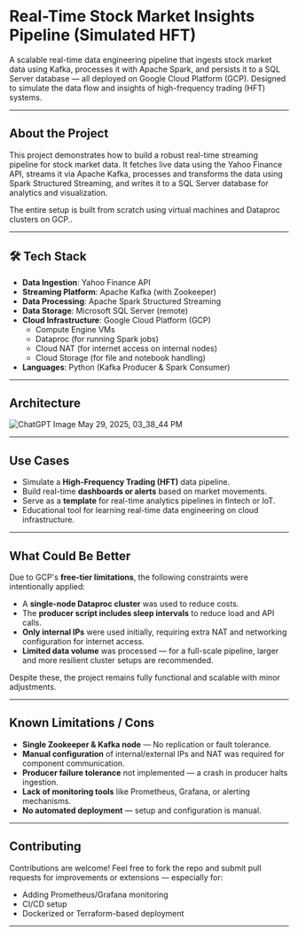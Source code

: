 #  Real-Time Stock Market Insights Pipeline (Simulated HFT)

A scalable real-time data engineering pipeline that ingests stock market data using Kafka, processes it with Apache Spark, and persists it to a SQL Server database — all deployed on Google Cloud Platform (GCP). Designed to simulate the data flow and insights of high-frequency trading (HFT) systems.

---

##  About the Project

This project demonstrates how to build a robust real-time streaming pipeline for stock market data. It fetches live data using the Yahoo Finance API, streams it via Apache Kafka, processes and transforms the data using Spark Structured Streaming, and writes it to a SQL Server database for analytics and visualization.

The entire setup is built from scratch using virtual machines and Dataproc clusters on GCP..

---

## 🛠️ Tech Stack

- **Data Ingestion**: Yahoo Finance API
- **Streaming Platform**: Apache Kafka (with Zookeeper)
- **Data Processing**: Apache Spark Structured Streaming
- **Data Storage**: Microsoft SQL Server (remote)
- **Cloud Infrastructure**: Google Cloud Platform (GCP)
  - Compute Engine VMs
  - Dataproc (for running Spark jobs)
  - Cloud NAT (for internet access on internal nodes)
  - Cloud Storage (for file and notebook handling)
- **Languages**: Python (Kafka Producer & Spark Consumer)

---

##  Architecture

![ChatGPT Image May 29, 2025, 03_38_44 PM](https://github.com/user-attachments/assets/9fb2b9bc-ab41-4b02-b4a0-4b7d0f6c6ff1)

---

##  Use Cases

- Simulate a **High-Frequency Trading (HFT)** data pipeline.
- Build real-time **dashboards or alerts** based on market movements.
- Serve as a **template** for real-time analytics pipelines in fintech or IoT.
- Educational tool for learning real-time data engineering on cloud infrastructure.

---

##  What Could Be Better

Due to GCP's **free-tier limitations**, the following constraints were intentionally applied:

- A **single-node Dataproc cluster** was used to reduce costs.
- The **producer script includes sleep intervals** to reduce load and API calls.
- **Only internal IPs** were used initially, requiring extra NAT and networking configuration for internet access.
- **Limited data volume** was processed — for a full-scale pipeline, larger and more resilient cluster setups are recommended.

Despite these, the project remains fully functional and scalable with minor adjustments.

---

##  Known Limitations / Cons

- **Single Zookeeper & Kafka node** — No replication or fault tolerance.
- **Manual configuration** of internal/external IPs and NAT was required for component communication.
- **Producer failure tolerance** not implemented — a crash in producer halts ingestion.
- **Lack of monitoring tools** like Prometheus, Grafana, or alerting mechanisms.
- **No automated deployment** — setup and configuration is manual.

---

##  Contributing

Contributions are welcome! Feel free to fork the repo and submit pull requests for improvements or extensions — especially for:
- Adding Prometheus/Grafana monitoring
- CI/CD setup
- Dockerized or Terraform-based deployment

---


